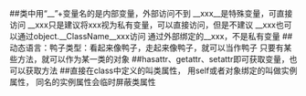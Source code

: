 ##类中用“__”+变量名的是内部变量，外部访问不到
    __xxx__是特殊变量，可直接访问
    __xxx只是建议将xxx视为私有变量，可以直接访问，但是不建议
    __xxx也可以通过object.__ClassName__xxx访问
    通过外部绑定的__xxx，不是私有变量
##动态语言：鸭子类型：看起来像鸭子，走起来像鸭子，就可以当作鸭子
                    只要有某些方法，就可以作为某一类的对象
##hasattr、getattr、setattr即可获取变量，也可以获取方法
##直接在class中定义的叫类属性，
    用self或者对象绑定的叫做实例属性，
    同名的实例属性会临时屏蔽类属性